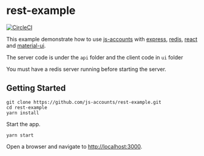 # rest-example

[![CircleCI](https://circleci.com/gh/js-accounts/rest-example.svg?style=svg&circle-token=02d31325043fb486dbbebafa197884dd2f06377a)](https://circleci.com/gh/js-accounts/rest-example)

This example demonstrate how to use [js-accounts](https://github.com/js-accounts/accounts) with [express](http://expressjs.com/), [redis](https://redis.io/), [react](https://facebook.github.io/react/) and [material-ui](http://www.material-ui.com/).

The server code is under the `api` folder and
the client code in `ui` folder

You must have a redis server running before starting the server.

## Getting Started
```
git clone https://github.com/js-accounts/rest-example.git
cd rest-example
yarn install
```

Start the app.
```
yarn start
```

Open a browser and navigate to [http://localhost:3000](http://localhost:3000).
